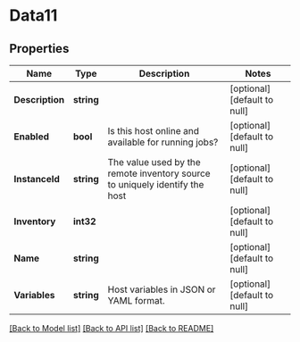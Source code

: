 # Data11

## Properties
Name | Type | Description | Notes
------------ | ------------- | ------------- | -------------
**Description** | **string** |  | [optional] [default to null]
**Enabled** | **bool** | Is this host online and available for running jobs? | [optional] [default to null]
**InstanceId** | **string** | The value used by the remote inventory source to uniquely identify the host | [optional] [default to null]
**Inventory** | **int32** |  | [optional] [default to null]
**Name** | **string** |  | [optional] [default to null]
**Variables** | **string** | Host variables in JSON or YAML format. | [optional] [default to null]

[[Back to Model list]](../README.md#documentation-for-models) [[Back to API list]](../README.md#documentation-for-api-endpoints) [[Back to README]](../README.md)


